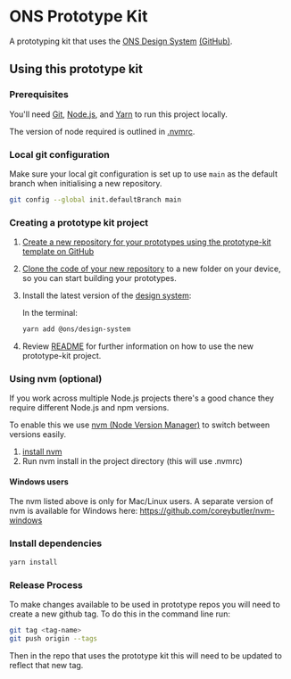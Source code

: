 # ONS Prototype Kit

A prototyping kit that uses the [ONS Design System](https://ons-design-system.netlify.com/) [(GitHub)](https://github.com/ONSdigital/design-system).

## Using this prototype kit

### Prerequisites

You'll need [Git](https://help.github.com/articles/set-up-git/), [Node.js](https://nodejs.org/en/), and [Yarn](https://yarnpkg.com/en/docs/getting-started) to run this project locally.

The version of node required is outlined in [.nvmrc](./.nvmrc).

### Local git configuration

Make sure your local git configuration is set up to use `main` as the default branch when initialising a new repository.

```bash
git config --global init.defaultBranch main
```

### Creating a prototype kit project

1. [Create a new repository for your prototypes using the prototype-kit template on GitHub](https://github.com/ONSdigital/prototype-kit-template/generate)

2. [Clone the code of your new repository](https://docs.github.com/en/repositories/creating-and-managing-repositories/cloning-a-repository) to a new folder on your device, so you can start building your prototypes.

3. Install the latest version of the [design system](https://ons-design-system.netlify.com/):

   In the terminal:

   ```bash
   yarn add @ons/design-system
   ```

4. Review [README](https://github.com/ONSdigital/prototype-kit#readme) for further information on how to use the new prototype-kit project.

### Using nvm (optional)

If you work across multiple Node.js projects there's a good chance they require different Node.js and npm versions.

To enable this we use [nvm (Node Version Manager)](https://github.com/creationix/nvm) to switch between versions easily.

1. [install nvm](https://github.com/creationix/nvm#installation)
2. Run nvm install in the project directory (this will use .nvmrc)

#### Windows users

The nvm listed above is only for Mac/Linux users. A separate version of nvm is available for Windows here: https://github.com/coreybutler/nvm-windows

### Install dependencies

```bash
yarn install
```

### Release Process

To make changes available to be used in prototype repos you will need to create a new github tag. To do this in the command line run:

```bash
git tag <tag-name>
git push origin --tags
```

Then in the repo that uses the prototype kit this will need to be updated to reflect that new tag.
